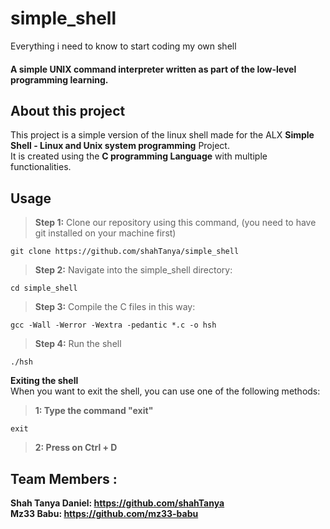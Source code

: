 # simple_shell
Everything i need to know to start coding my own shell

#### A simple UNIX command interpreter written as part of the low-level programming learning.

## About this project

This project is a simple version of the linux shell made for the ALX **Simple Shell - Linux and Unix system programming** Project.                                                                                                                                                        
It is created using the **C programming Language** with multiple functionalities.

## Usage
                                                                                                               
> **Step 1:** Clone our repository using this command, (you need to have git installed on your machine first)                                                   
````                                                                                                                                                            
git clone https://github.com/shahTanya/simple_shell                                                                                                                  
````                                                                                                                                                            
> **Step 2:** Navigate into the simple_shell directory:                                                                                                                 
````                                                                                                                                                            
cd simple_shell                                                                                                                                                 
````                                                                                                                                                            
> **Step 3:** Compile the C files in this way:                                                                                                                  
````                                                                                                                                                            
gcc -Wall -Werror -Wextra -pedantic *.c -o hsh                                                                                                                  
````                                                                                                                                                            
> **Step 4:** Run the shell                                                                                                                                     
````                                                                                                                                                            
./hsh                                                                                                                                                           
````                                                                                                                                                            
**Exiting the shell**                                                                                                                                           
When you want to exit the shell, you can use one of the following methods:                                                                                      
> **1: Type the command "exit"**                                                                                                                                
````                                                                                                                                                            
exit                                                                                                                                                            
````                                                                                                                                                            
> **2: Press on Ctrl + D**  

## Team Members :                                                                                                                                                                                                                                                                                                           
**Shah Tanya Daniel: https://github.com/shahTanya**                                                                                                                      
**Mz33 Babu: https://github.com/mz33-babu**  
